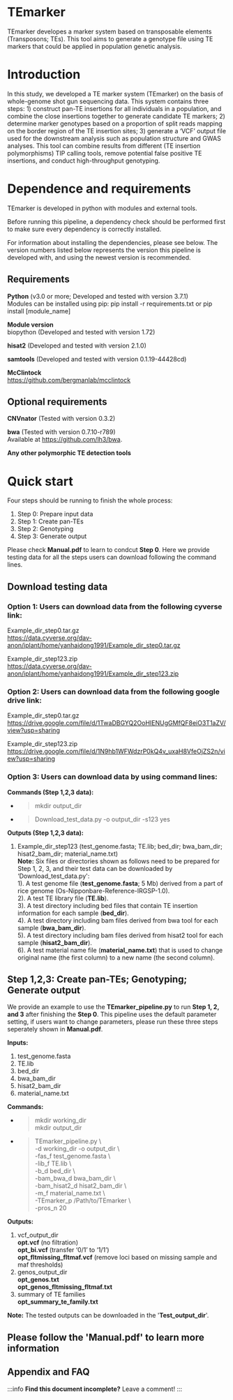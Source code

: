 

TEmarker
===
TEmarker developes a marker system based on transposable elements (Transposons; TEs). This tool aims to generate a genotype file using TE markers that could be applied in population genetic analysis.


# Introduction
In this study, we developed a TE marker system (TEmarker) on the basis of whole-genome shot gun sequencing data. This system contains three steps: 1) construct pan-TE insertions for all individuals in a population, and combine the close insertions together to generate candidate TE markers; 2) determine marker genotypes based on a proportion of split reads mapping on the border region of the TE insertion sites; 3) generate a ‘VCF’ output file used for the downstream analysis such as population structure and GWAS analyses. This tool can combine results from different (TE insertion polymorphisms) TIP calling tools, remove potential false positive TE insertions, and conduct high-throughput genotyping.

# Dependence and requirements
TEmarker is developed in python with modules and external tools.

Before running this pipeline, a dependency check should be performed first to make sure every dependency is correctly installed.

For information about installing the dependencies, please see below. The version numbers listed below represents the version this pipeline is developed with, and using the newest version is recommended.

## Requirements
**Python** (v3.0 or more; Developed and tested with version 3.7.1)  
Modules can be installed using pip: pip install -r requirements.txt or pip install [module_name]  

**Module version**  
biopython (Developed and tested with version 1.72)  

**hisat2** (Developed and tested with version 2.1.0)  

**samtools** (Developed and tested with version 0.1.19-44428cd)  

**McClintock**  
https://github.com/bergmanlab/mcclintock  


## Optional requirements

**CNVnator** (Tested with version 0.3.2)  

**bwa** (Tested with version 0.7.10-r789)  
Available at https://github.com/lh3/bwa.  

**Any other polymorphic TE detection tools**

# Quick start
Four steps should be running to finish the whole process:  
1.	Step 0: Prepare input data
2.	Step 1: Create pan-TEs
3.	Step 2: Genotyping
4.	Step 3: Generate output  

Please check **Manual.pdf** to learn to condcut **Step 0**.
Here we provide testing data for all the steps users can download following the command lines.

## Download testing data  
### Option 1: Users can download data from the following cyverse link:  
Example_dir_step0.tar.gz  
https://data.cyverse.org/dav-anon/iplant/home/yanhaidong1991/Example_dir_step0.tar.gz

Example_dir_step123.zip  
https://data.cyverse.org/dav-anon/iplant/home/yanhaidong1991/Example_dir_step123.zip

### Option 2: Users can download data from the following google drive link:  
Example_dir_step0.tar.gz  
https://drive.google.com/file/d/1TwaDBGYQ2OoHIENUgGMfQF8eiO3T1aZV/view?usp=sharing  

Example_dir_step123.zip  
https://drive.google.com/file/d/1N9hb1WFWdzrP0kQ4v_uxaH8VfeOjZS2n/view?usp=sharing  

### Option 3: Users can download data by using command lines:
**Commands (Step 1,2,3 data):**  
* > mkdir output_dir  
* > Download_test_data.py -o output_dir -s123 yes

**Outputs (Step 1,2,3 data):**
1.	Example_dir_step123 (test_genome.fasta; TE.lib; bed_dir; bwa_bam_dir; hisat2_bam_dir; material_name.txt)  
**Note:** Six files or directories shown as follows need to be prepared for Step 1, 2, 3, and their test data can be downloaded by ‘Download_test_data.py':  
1). A test genome file (**test_genome.fasta**; 5 Mb) derived from a part of rice genome (Os-Nipponbare-Reference-IRGSP-1.0).  
2). A test TE library file (**TE.lib**).  
3). A test directory including bed files that contain TE insertion information for each sample (**bed_dir**).   
4). A test directory including bam files derived from bwa tool for each sample (**bwa_bam_dir**).  
5). A test directory including bam files derived from hisat2 tool for each sample (**hisat2_bam_dir**).  
6). A test material name file (**material_name.txt**) that is used to change original name (the first column) to a new name (the second column).  

## **Step 1,2,3: Create pan-TEs; Genotyping; Generate output**
We provide an example to use the **TEmarker_pipeline.py** to run **Step 1, 2, and 3** after finishing the **Step 0**. This pipeline uses the default parameter setting, if users want to change parameters, please run these three steps seperately shown in **Manual.pdf**.

**Inputs:**
1.	test_genome.fasta
2.	TE.lib
3.	bed_dir
4.	bwa_bam_dir
5.	hisat2_bam_dir
6.	material_name.txt

**Commands:**  
* > mkdir working_dir  
mkdir output_dir  
* > TEmarker_pipeline.py \\  
-d working_dir -o output_dir \\  
-fas_f test_genome.fasta \\  
-lib_f TE.lib \\   
-b_d bed_dir \\  
-bam_bwa_d bwa_bam_dir \\  
-bam_hisat2_d hisat2_bam_dir \\  
-m_f material_name.txt \\  
-TEmarker_p /Path/to/TEmarker \\  
-pros_n 20

**Outputs:**  
1.	vcf_output_dir  
**opt.vcf** (no filtration)  
**opt_bi.vcf** (transfer ‘0/1’ to ‘1/1’)  
**opt_fltmissing_fltmaf.vcf** (remove loci based on missing sample and maf thresholds)  
3.	genos_output_dir  
**opt_genos.txt**  
**opt_genos_fltmissing_fltmaf.txt**  
4.	summary of TE families  
**opt_summary_te_family.txt**  


**Note:**
The tested outputs can be downloaded in the '**Test_output_dir**'.



## Please follow the 'Manual.pdf' to learn more information


## Appendix and FAQ

:::info
**Find this document incomplete?** Leave a comment!
:::


